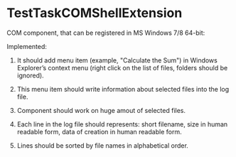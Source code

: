 TestTaskCOMShellExtension
=========================

COM component, that can be registered in MS Windows 7/8 64-bit:

Implemented:

1. It should add menu item (example, "Calculate the Sum") in Windows Explorer’s context menu (right click on the list of files, folders should be ignored).

2. This menu item should write information about selected files into the log file.

3. Component should work on huge amout of selected files.

4. Each line in the log file should represents: short filename, size in human readable form, data of creation in human readable form.

5. Lines should be sorted by file names in alphabetical order.
